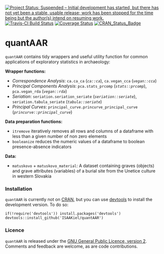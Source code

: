 [![Project Status: Suspended – Initial development has started, but there has not yet been a stable, usable release; work has been stopped for the time being but the author(s) intend on resuming work.](https://www.repostatus.org/badges/latest/suspended.svg)](https://www.repostatus.org/#suspended)
[![Travis-CI Build Status](https://travis-ci.org/ISAAKiel/quantAAR.svg?branch=master)](https://travis-ci.org/ISAAKiel/quantAAR) [![Coverage Status](https://img.shields.io/codecov/c/github/ISAAKiel/quantAAR/master.svg)](https://codecov.io/github/ISAAKiel/quantAAR?branch=master) [![CRAN\_Status\_Badge](http://www.r-pkg.org/badges/version/quantAAR)](http://cran.r-project.org/package=quantAAR)

# quantAAR

`quantAAR` contains tidy wrappers and useful utility function for common applications of exploratory statistics in archaeology:

**Wrapper functions:**

- *Correspondence Analysis*: `ca.ca_ca` (*`ca::ca`*), `ca.vegan_cca` (*`vegan::cca`*)
- *Principal Components Analysis*: `pca.stats_prcomp` (*`stats::prcomp`*), `pca.vegan_rda` (*`vegan::rda`*)
- *Seriation*: `seriation.seriation_seriate` (*`seriation::seriate`*), `seriation.tabula_seriate` (*`tabula::seriate`*)
- *Principal Curves*: `principal_curve.princurve_principal_curve` (*`princurve::principal_curve`*)

**Data preparation functions:**

- `itremove` iteratively removes all rows and columns of a dataframe with less than a given number of non zero elements
- `booleanize` reduces the numeric values of a dataframe to boolean presence-absence indicators

**Data:**

- `matuskovo` + `matuskovo_material`: A dataset containing graves (objects) and grave attributes (variables) of a burial site from the Unetice culture in western Slovakia

### Installation

`quantAAR` is currently not on [CRAN](http://cran.r-project.org/), but you can use [devtools](http://cran.r-project.org/web/packages/devtools/index.html) to install the development version. To do so:

    if(!require('devtools')) install.packages('devtools')
    devtools::install_github('ISAAKiel/quantAAR')

### Licence

`quantAAR` is released under the [GNU General Public Licence, version 2](http://www.r-project.org/Licenses/GPL-2). Comments and feedback are welcome, as are code contributions.
